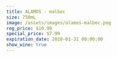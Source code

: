 ```yaml
---
title: ALAMOS - malbec
size: 750mL
image: /assets/images/alamos-malbec.png
reg_price: $10.99
special_price: $7.99
expiration_date: 2018-01-31 00:00:00
show_wine: true
---
```



